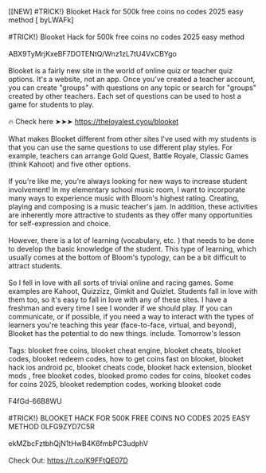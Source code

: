 [[NEW] #TRICK!} Blooket Hack for 500k free coins no codes 2025 easy method [ byLWAFk]
<br>
<br>#TRICK!} Blooket Hack for 500k free coins no codes 2025 easy method
<br>
<br>ABX9TyMrjKxeBF7DOTENtQ/Wnz1zL7tU4VxCBYgo
<br>
<br>Blooket is a fairly new site in the world of online quiz or teacher quiz options. It's a website, not an app. Once you've created a teacher account, you can create \"groups\" with questions on any topic or search for \"groups\" created by other teachers. Each set of questions can be used to host a game for students to play. 
<br>
<br>🔥 Check here ➤➤➤ https://theloyalest.cyou/blooket
<br>
<br>What makes Blooket different from other sites I've used with my students is that you can use the same questions to use different play styles. For example, teachers can arrange Gold Quest, Battle Royale, Classic Games (think Kahoot) and five other options. 
<br>
<br>If you're like me, you're always looking for new ways to increase student involvement! In my elementary school music room, I want to incorporate many ways to experience music with Bloom's highest rating. Creating, playing and composing is a music teacher's jam. In addition, these activities are inherently more attractive to students as they offer many opportunities for self-expression and choice. 
<br>
<br>However, there is a lot of learning (vocabulary, etc. ) that needs to be done to develop the basic knowledge of the student. This type of learning, which usually comes at the bottom of Bloom's typology, can be a bit difficult to attract students. 
<br>
<br>So I fell in love with all sorts of trivial online and racing games. Some examples are Kahoot, Quizzizz, Gimkit and Quizlet. Students fall in love with them too, so it's easy to fall in love with any of these sites. I have a freshman and every time I see I wonder if we should play. If you can communicate, or if possible, if you need a way to interact with the types of learners you're teaching this year (face-to-face, virtual, and beyond), Blooket has the potential to do new things. include. Tomorrow's lesson
<br>
<br>Tags: blooket free coins, blooket cheat engine, blooket cheats, blooket codes, blooket redeem codes, how to get coins fast on blooket, blooket hack ios android pc, blooket cheats code, blooket hack extension, blooket mods , free blooket codes, blooked promo codes for coins, blooket codes for coins 2025, blooket redemption codes, working blooket code
<br>
<br>F4fGd-66B8WU
<br>
<br>#TRICK!} BLOOKET HACK FOR 500K FREE COINS NO CODES 2025 EASY METHOD 0LFG9ZYD7C5R
<br>
<br>ekMZbcFztbhQjN1tHwB4K6fmbPC3udphV
<br>
<br>Check Out: https://t.co/K9FFtQE07D
<br>
